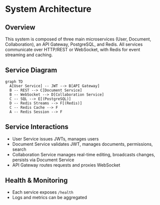 # System Architecture

## Overview
This system is composed of three main microservices (User, Document, Collaboration), an API Gateway, PostgreSQL, and Redis. All services communicate over HTTP/REST or WebSocket, with Redis for event streaming and caching.

## Service Diagram
```mermaid
graph TD
  A[User Service] -- JWT --> B[API Gateway]
  B -- REST --> C[Document Service]
  B -- WebSocket --> D[Collaboration Service]
  C -- SQL --> E[(PostgreSQL)]
  D -- Redis Streams --> F[(Redis)]
  C -- Redis Cache --> F
  A -- Redis Session --> F
```

## Service Interactions
- User Service issues JWTs, manages users
- Document Service validates JWT, manages documents, permissions, search
- Collaboration Service manages real-time editing, broadcasts changes, persists via Document Service
- API Gateway routes requests and proxies WebSocket

## Health & Monitoring
- Each service exposes `/health`
- Logs and metrics can be aggregated 